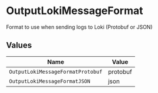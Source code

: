 # OutputLokiMessageFormat

Format to use when sending logs to Loki (Protobuf or JSON)


## Values

| Name                              | Value                             |
| --------------------------------- | --------------------------------- |
| `OutputLokiMessageFormatProtobuf` | protobuf                          |
| `OutputLokiMessageFormatJSON`     | json                              |